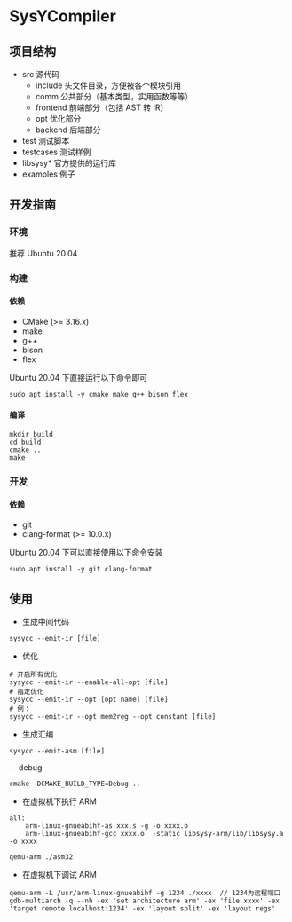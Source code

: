 # SysYCompiler

## 项目结构

- src 源代码
    - include 头文件目录，方便被各个模块引用
    - comm 公共部分（基本类型，实用函数等等）
    - frontend 前端部分（包括 AST 转 IR）
    - opt 优化部分
    - backend 后端部分
- test 测试脚本
- testcases 测试样例
- libsysy* 官方提供的运行库
- examples 例子


## 开发指南

### 环境

推荐 Ubuntu 20.04

### 构建

#### 依赖

- CMake (>= 3.16.x)
- make
- g++
- bison
- flex

Ubuntu 20.04 下直接运行以下命令即可

```shell
sudo apt install -y cmake make g++ bison flex
```

#### 编译

```shell
mkdir build
cd build
cmake ..
make
```

### 开发

#### 依赖

- git
- clang-format (>= 10.0.x)

Ubuntu 20.04 下可以直接使用以下命令安装

```shell
sudo apt install -y git clang-format
```

## 使用

- 生成中间代码

```shell
sysycc --emit-ir [file]
```

- 优化

```shell
# 开启所有优化
sysycc --emit-ir --enable-all-opt [file]
# 指定优化
sysycc --emit-ir --opt [opt name] [file]
# 例：
sysycc --emit-ir --opt mem2reg --opt constant [file]
```

- 生成汇编

```shell
sysycc --emit-asm [file]
```


-- debug
```
cmake -DCMAKE_BUILD_TYPE=Debug ..
```

- 在虚拟机下执行 ARM
```
all:
	arm-linux-gnueabihf-as xxx.s -g -o xxxx.o
	arm-linux-gnueabihf-gcc xxxx.o  -static libsysy-arm/lib/libsysy.a -o xxxx

qemu-arm ./asm32
```

- 在虚拟机下调试 ARM
```
qemu-arm -L /usr/arm-linux-gnueabihf -g 1234 ./xxxx  // 1234为远程端口
gdb-multiarch -q --nh -ex 'set architecture arm' -ex 'file xxxx' -ex 'target remote localhost:1234' -ex 'layout split' -ex 'layout regs'


```

